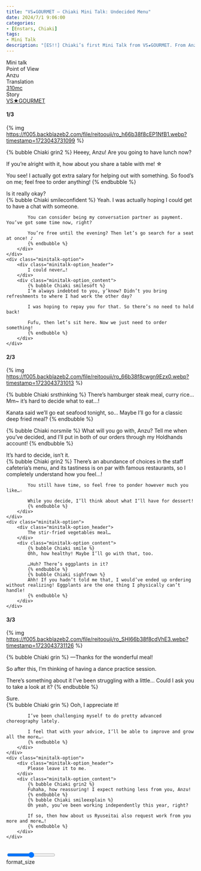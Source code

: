 ```yaml
---
title: "VS★GOURMET – Chiaki Mini Talk: Undecided Menu"
date: 2024/7/1 9:06:00
categories:
- [Enstars, Chiaki]
tags:
- Mini Talk
description: "[ES!!] Chiaki’s first Mini Talk from VS★GOURMET. From Anzu’s POV."
---
```

<div class="three-wrapper" style="--storyColor:#5ac189;--storyColor-rgb:90,193,137;--storyColor-h:147.4;--storyColor-s:45.4%;--storyColor-l:55.5%;">
    <div class="info-area">
        <div class="info">
            <div class="info-item characters">
                <div class="label">
                    Mini talk
                </div>
                <div class="value">
					<a href="/categories/Enstars/Chiaki" character="Chiaki"></a>
                </div>
            </div>
            <div class="info-item one">
                <div class="label">
                    Point of View
                </div>
                <div class="value">
                    Anzu
                </div>
            </div>
            <div class="info-item two">
                <div class="label">
                    Translation
                </div>
                <div class="value">
                    <a href="/about">310mc</a>
                </div>
            </div>
            <div class="info-item three">
                <div class="label">
                   Story
                </div>
                <div class="value">
                    <a href="/vs_gourmet">VS★GOURMET</a>
                </div>
            </div>
        </div>
    </div>
</div>

<!-- more -->

#### <div mt="rare"></div> 1/3

{% img https://f005.backblazeb2.com/file/reitoouji/ro_h66b38f8cEP1NfB1.webp?timestamp=1723043731099 %}

{% bubble Chiaki grin2 %}
Heeey, Anzu! Are you going to have lunch now?

If you’re alright with it, how about you share a table with me! ☆

You see! I actually got extra salary for helping out with something. So food’s on me; feel free to order anything!
{% endbubble %}

<div class="minitalk" character="Anzu">
    <div class="minitalk-option">
        <div class="minitalk-option_header">
            Is it really okay?
        </div>
        <div class="minitalk-option_content">
            {% bubble Chiaki smileconfident %}
            Yeah. I was actually hoping I could get to have a chat with someone.

            You can consider being my conversation partner as payment. You’ve got some time now, right?

            You’re free until the evening? Then let’s go search for a seat at once! ♪
			{% endbubble %}
        </div>
    </div>
    <div class="minitalk-option">
        <div class="minitalk-option_header">
            I could never…!
        </div>
        <div class="minitalk-option_content">
            {% bubble Chiaki smilesoft %}
            I’m always indebted to you, y’know? Didn’t you bring refreshments to where I had work the other day?

            I was hoping to repay you for that. So there’s no need to hold back!

            Fufu, then let’s sit here. Now we just need to order something!
			{% endbubble %}
        </div>
    </div>
</div>

#### <div mt="rare"></div> 2/3

{% img https://f005.backblazeb2.com/file/reitoouji/ro_66b38f8cwgn9Ezx0.webp?timestamp=1723043731013 %}

{% bubble Chiaki srsthinking %}
There’s hamburger steak meal, curry rice… Mm~ it’s hard to decide what to eat…!

Kanata said we’ll go eat seafood tonight, so… Maybe I’ll go for a classic deep fried meal?
{% endbubble %}

{% bubble Chiaki norsmile %}
What will you go with, Anzu? Tell me when you’ve decided, and I’ll put in both of our orders through my Holdhands account!
{% endbubble %}

<div class="minitalk" character="Anzu">
    <div class="minitalk-option">
        <div class="minitalk-option_header">
            It’s hard to decide, isn’t it.
        </div>
        <div class="minitalk-option_content">
            {% bubble Chiaki grin2 %}
            There’s an abundance of choices in the staff cafeteria’s menu, and its tastiness is on par with famous restaurants, so I completely understand how you feel…!

            You still have time, so feel free to ponder however much you like…☆

            While you decide, I’ll think about what I’ll have for dessert!
			{% endbubble %}
        </div>
    </div>
    <div class="minitalk-option">
        <div class="minitalk-option_header">
            The stir-fried vegetables meal…
        </div>
        <div class="minitalk-option_content">
            {% bubble Chiaki smile %}
            Ohh, how healthy! Maybe I’ll go with that, too.

            …Huh? There’s eggplants in it?
            {% endbubble %}
            {% bubble Chiaki sighfrown %}
            Ahh! If you hadn’t told me that, I would’ve ended up ordering without realizing! Eggplants are the one thing I physically can’t handle!
			{% endbubble %}
        </div>
    </div>
</div>

#### <div mt="rare"></div> 3/3

{% img https://f005.backblazeb2.com/file/reitoouji/ro_SHI66b38f8cdVhE3.webp?timestamp=1723043731126 %}

{% bubble Chiaki grin %}
—Thanks for the wonderful meal!

So after this, I’m thinking of having a dance practice session.

There’s something about it I’ve been struggling with a little… Could I ask you to take a look at it?
{% endbubble %}

<div class="minitalk" character="Anzu">
    <div class="minitalk-option">
        <div class="minitalk-option_header">
            Sure.
        </div>
        <div class="minitalk-option_content">
            {% bubble Chiaki grin %}
            Ooh, I appreciate it!

            I’ve been challenging myself to do pretty advanced choreography lately.

            I feel that with your advice, I’ll be able to improve and grow all the more…☆
			{% endbubble %}
        </div>
    </div>
    <div class="minitalk-option">
        <div class="minitalk-option_header">
            Please leave it to me.
        </div>
        <div class="minitalk-option_content">
            {% bubble Chiaki grin2 %}
            Fuhaha, how reassuring! I expect nothing less from you, Anzu!
            {% endbubble %}
            {% bubble Chiaki smileexplain %}
            Oh yeah, you’ve been working independently this year, right?

            If so, then how about us Ryuseitai also request work from you more and more…!
			{% endbubble %}
        </div>
    </div>
</div>
<br>
<div class="navigation2">
    <div class="toolbar-wrapper">
        <div class="slider-container">
            <input type="range" min="1" max="5" value="3" class="slider">
        </div>
        <div class="toolbar">
            <a target="_blank" href="/translations" class="home-button" title="Translations Masterlist"><i class="fa fa-home"></i></a>
            <div class="toolbar__section">
                <a id="sliderDrop">
                    <span class="material-icons-round" title="Text Size">format_size</span>
                </a>
            </div>
            <a target="_blank" href="/vs_gourmet#Mini-Talks" title="Index"><i class="fa fa-star"></i></a>
            <a href="/vs_gourmet/minitalk/chiaki_2" title="Chiaki Mini Talk: In Order To Express Myself"><i class="fa fa-arrow-right"></i></a>
            <a href="#top" class="top-arrow" title="Back to Top"><i class="fa fa-arrow-up"></i></a>
        </div>
    </div>
</div>